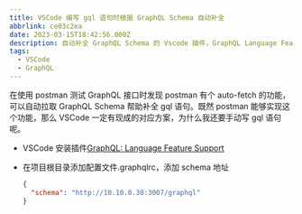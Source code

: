 ```yaml
---
title: VSCode 编写 gql 语句时根据 GraphQL Schema 自动补全
abbrlink: ce03c2ea
date: 2023-03-15T18:42:56.000Z
description: 自动补全 GraphQL Schema 的 Vscode 插件，GraphQL Language Feature Support
tags:
  - VSCode
  - GraphQL
---
```


在使用 postman 测试 GraphQL 接口时发现 postman 有个 auto-fetch 的功能，可以自动拉取 GraphQL Schema 帮助补全 gql 语句。既然 postman 能够实现这个功能，那么 VSCode 一定有现成的对应方案，为什么我还要手动写 gql 语句呢。

- VSCode 安装插件[GraphQL: Language Feature Support](https://marketplace.visualstudio.com/items?itemName=GraphQL.vscode-graphql)

- 在项目根目录添加配置文件.graphqlrc，添加 schema 地址
  ```json
  {
    "schema": "http://10.10.0.30:3007/graphql"
  }
  ```
